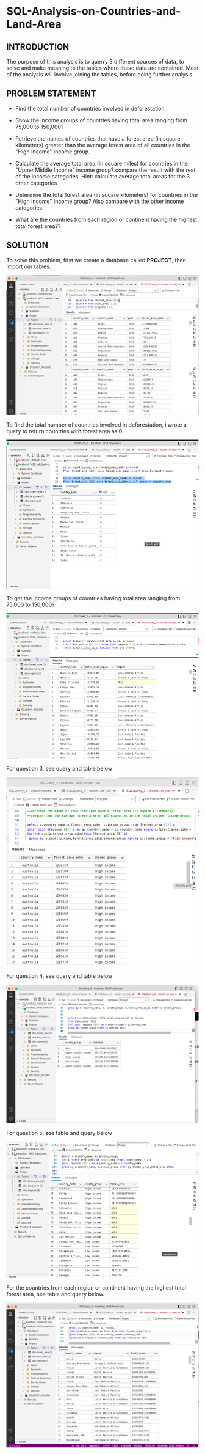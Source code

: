 # SQL-Analysis-on-Countries-and-Land-Area

## INTRODUCTION
The purpose of this analysis is to querry 3 different sources of data, to solve and make meaning to the tables where these data are contained. Most of the analysis will involve joining the tables, before doing further analysis.

## PROBLEM STATEMENT

- Find the total number of countries involved in deforestation. 

- Show the income groups of countries having total area ranging from 75,000 to 150,000?

- Retrieve the names of countries that have a forest area (in square kilometers) greater than the average forest area of all countries in the "High Income" income group.

- Calculate the average total area (in square miles) for countries in the "Upper Middle Income" income group?.compare the result with the rest of the income categories.
  Hint: calculate average total areas for the 3 other categories
 
- Determine the total forest area (in square kilometers) for countries in the "High Income" income group? Also compare with the other income categories. 

- What are the countries from each region or continent having the highest total forest area??

## SOLUTION
To solve this problem, first we create a database called **PROJECT**, then import our tables.

![](0.1.png)

To find the total number of countries involved in deforestation, i wrote a query to return countries with forest area as 0

![](1.0.png)

To get the income groups of countries having total area ranging from 75,000 to 150,000?

![](2.0.png)

For question 3, see query and table below 

![](3.0.png)

For question 4, see query and table below

![](4.png)

For question 5, see table and query below

![](5.png)

For the countries from each region or continent having the highest total forest area, see table and query below.

![](6.png)

